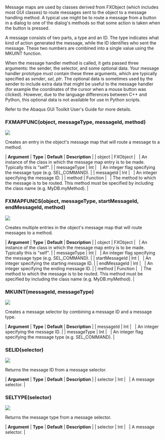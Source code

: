 Message maps are used by classes derived from FXObject (which includes most GUI classes) to route messages sent to the object to a message handling method. A typical use might be to route a message from a button in a dialog to one of the dialog's methods so that some action is taken when the button is pressed.

A message consists of two parts, a type and an ID. The type indicates what kind of action generated the message, while the ID identifies who sent the message. These two numbers are combined into a single value using the MKUINT function.

When the message handler method is called, it gets passed three arguments: the sender, the selector, and some optional data. Your message handler prototype must contain these three arguments, which are typically specified as _sender_, _sel_, _ptr_. The optional data is sometimes used by the sender to include extra data that might be useful to the message handler (for example the coordinates of the cursor when a mouse button was clicked). However, due to the language differences between C++ and Python, this optional data is not available for use in Python scripts.

Refer to the Abaqus GUI Toolkit User's Guide for more details.

### FXMAPFUNC(object, messageType, messageId, method)  
![](https://help.3ds.com/2023/English/DSSIMULIA_Established/IconsReference/butix_top_wline.png)

Creates an entry in the object's message map that will route a message to a method.

| **Argument** | **Type** | **Default** | **Description** |
| object | FXObject |   | An instance of the class in which the message map entry is to be made. Typically this is "self". |
| messageType | Int |   | An integer flag specifying the message type (e.g. SEL_COMMAND). |
| messageId | Int |   | An integer specifying the message ID. |
| method | Function |   | The method to which the message is to be routed. This method must be specified by including the class name (e.g. MyDB.myMethod). |

### FXMAPFUNCS(object, messageType, startMessageId, endMessageId, method)  
![](https://help.3ds.com/2023/English/DSSIMULIA_Established/IconsReference/butix_top_wline.png)

Creates multiple entries in the object's message map that will route messages to a method.

| **Argument** | **Type** | **Default** | **Description** |
| object | FXObject |   | An instance of the class in which the message map entry is to be made. Typically this is "self". |
| messageType | Int |   | An integer flag specifying the message type (e.g. SEL_COMMAND). |
| startMessageId | Int |   | An integer specifying the starting message ID. |
| endMessageId | Int |   | An integer specifying the ending message ID. |
| method | Function |   | The method to which the message is to be routed. This method must be specified by including the class name (e.g. MyDB.myMethod). |

### MKUINT(messageId, messageType)  
![](https://help.3ds.com/2023/English/DSSIMULIA_Established/IconsReference/butix_top_wline.png)

Creates a message selector by combining a message ID and a message type.

| **Argument** | **Type** | **Default** | **Description** |
| messageId | Int |   | An integer specifying the message ID. |
| messageType | Int |   | An integer flag specifying the message type (e.g. SEL_COMMAND). |

### SELID(selector)  
![](https://help.3ds.com/2023/English/DSSIMULIA_Established/IconsReference/butix_top_wline.png)

Returns the message ID from a message selector.

| **Argument** | **Type** | **Default** | **Description** |
| selector | Int |   | A message selector. |

### SELTYPE(selector)  
![](https://help.3ds.com/2023/English/DSSIMULIA_Established/IconsReference/butix_top_wline.png)

Returns the message type from a message selector.

| **Argument** | **Type** | **Default** | **Description** |
| selector | Int |   | A message selector. |